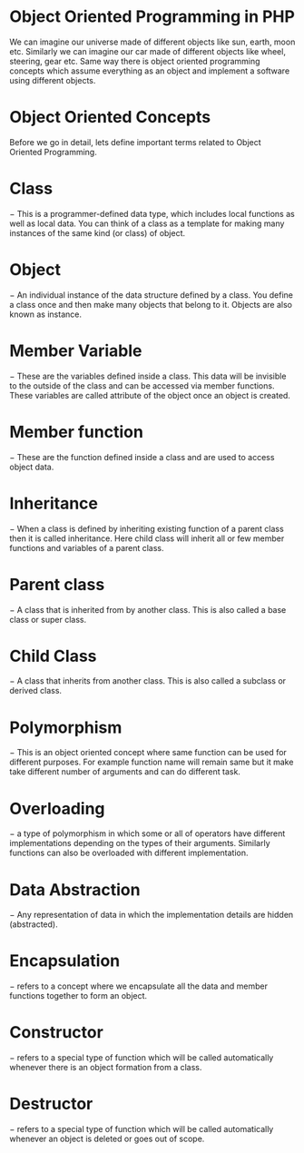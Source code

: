 # Object Oriented Programming in PHP

We can imagine our universe made of different objects like sun, earth, moon etc. Similarly we can imagine our car made of different objects like wheel, steering, gear etc. Same way there is object oriented programming concepts which assume everything as an object and implement a software using different objects.

# Object Oriented Concepts
Before we go in detail, lets define important terms related to Object Oriented Programming.

# Class 
− This is a programmer-defined data type, which includes local functions as well as local data. You can think of a class as a template for making many instances of the same kind (or class) of object.

# Object
− An individual instance of the data structure defined by a class. You define a class once and then make many objects that belong to it. Objects are also known as instance.

# Member Variable 
− These are the variables defined inside a class. This data will be invisible to the outside of the class and can be accessed via member functions. These variables are called attribute of the object once an object is created.

# Member function 
− These are the function defined inside a class and are used to access object data.

# Inheritance 
− When a class is defined by inheriting existing function of a parent class then it is called inheritance. Here child class will inherit all or few member functions and variables of a parent class.

# Parent class 
− A class that is inherited from by another class. This is also called a base class or super class.

# Child Class 
− A class that inherits from another class. This is also called a subclass or derived class.

# Polymorphism 
− This is an object oriented concept where same function can be used for different purposes. For example function name will remain same but it make take different number of arguments and can do different task.

# Overloading 
− a type of polymorphism in which some or all of operators have different implementations depending on the types of their arguments. Similarly functions can also be overloaded with different implementation.

# Data Abstraction 
− Any representation of data in which the implementation details are hidden (abstracted).

# Encapsulation 
− refers to a concept where we encapsulate all the data and member functions together to form an object.

# Constructor 
− refers to a special type of function which will be called automatically whenever there is an object formation from a class.

# Destructor 
− refers to a special type of function which will be called automatically whenever an object is deleted or goes out of scope.
